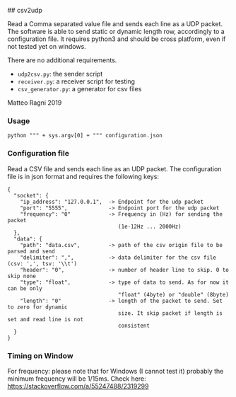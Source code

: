 ## csv2udp

Read a Comma separated value file and sends each line as a UDP packet.
The software is able to send static or dynamic length row, accordingly to a 
configuration file. It requires python3 and should be cross platform, even
if not tested yet on windows.

There are no additional requirements.

 * `udp2csv.py`: the sender script
 * `receiver.py`: a receiver script for testing
 * `csv_generator.py`: a generator for csv files

Matteo Ragni 2019

### Usage 

```
python """ + sys.argv[0] + """ configuration.json
```

### Configuration file

Read a CSV file and sends each line as an UDP packet. The configuration
file is in json format and requires the following keys:

```
{
  "socket": {
    "ip_address": "127.0.0.1",  -> Endpoint for the udp packet
    "port": "5555",             -> Endpoint port for the udp packet
    "frequency": "0"            -> Frequency in (Hz) for sending the packet 
                                   (1e-12Hz ... 2000Hz)
  },
  "data": {
    "path": "data.csv",         -> path of the csv origin file to be parsed and send
    "delimiter": ",",           -> data delimiter for the csv file (csv: ',', tsv: '\\t')
    "header": "0",              -> number of header line to skip. 0 to skip none
    "type": "float",            -> type of data to send. As for now it can be only 
                                   "float" (4byte) or "double" (8byte)
    "length": "0"               -> length of the packet to send. Set to zero for dynamic
                                   size. It skip packet if length is set and read line is not 
                                   consistent
  }
}
```

### Timing on Window 

For frequency: please note that for Windows (I cannot test it) probably the minimum
frequency will be 1/15ms. Check here: https://stackoverflow.com/a/55247488/2319299